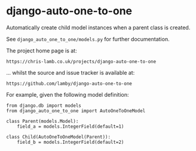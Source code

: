 # django-auto-one-to-one

Automatically create child model instances when a parent class is created.

See `django_auto_one_to_one/models.py` for further documentation.

The project home page is at:

    https://chris-lamb.co.uk/projects/django-auto-one-to-one

... whilst the source and issue tracker is available at:

    https://github.com/lamby/django-auto-one-to-one



For example, given the following model definition:

```
from django.db import models
from django_auto_one_to_one import AutoOneToOneModel

class Parent(models.Model):
    field_a = models.IntegerField(default=1)

class Child(AutoOneToOneModel(Parent)):
    field_b = models.IntegerField(default=2)
```
